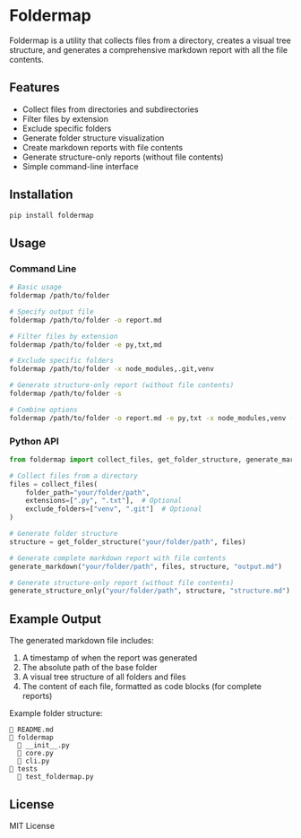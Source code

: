 # Foldermap

Foldermap is a utility that collects files from a directory, creates a visual tree structure, and generates a comprehensive markdown report with all the file contents.

## Features
* Collect files from directories and subdirectories
* Filter files by extension
* Exclude specific folders
* Generate folder structure visualization
* Create markdown reports with file contents
* Generate structure-only reports (without file contents)
* Simple command-line interface

## Installation

```bash
pip install foldermap
```

## Usage

### Command Line

```bash
# Basic usage
foldermap /path/to/folder

# Specify output file
foldermap /path/to/folder -o report.md

# Filter files by extension
foldermap /path/to/folder -e py,txt,md

# Exclude specific folders
foldermap /path/to/folder -x node_modules,.git,venv

# Generate structure-only report (without file contents)
foldermap /path/to/folder -s

# Combine options
foldermap /path/to/folder -o report.md -e py,txt -x node_modules,venv -s
```

### Python API

```python
from foldermap import collect_files, get_folder_structure, generate_markdown, generate_structure_only

# Collect files from a directory
files = collect_files(
    folder_path="your/folder/path", 
    extensions=[".py", ".txt"],  # Optional
    exclude_folders=["venv", ".git"]  # Optional
)

# Generate folder structure
structure = get_folder_structure("your/folder/path", files)

# Generate complete markdown report with file contents
generate_markdown("your/folder/path", files, structure, "output.md")

# Generate structure-only report (without file contents)
generate_structure_only("your/folder/path", structure, "structure.md")
```

## Example Output
The generated markdown file includes:
1. A timestamp of when the report was generated
2. The absolute path of the base folder
3. A visual tree structure of all folders and files
4. The content of each file, formatted as code blocks (for complete reports)

Example folder structure:

```
📄 README.md
📁 foldermap
  📄 __init__.py
  📄 core.py
  📄 cli.py
📁 tests
  📄 test_foldermap.py
```

## License
MIT License